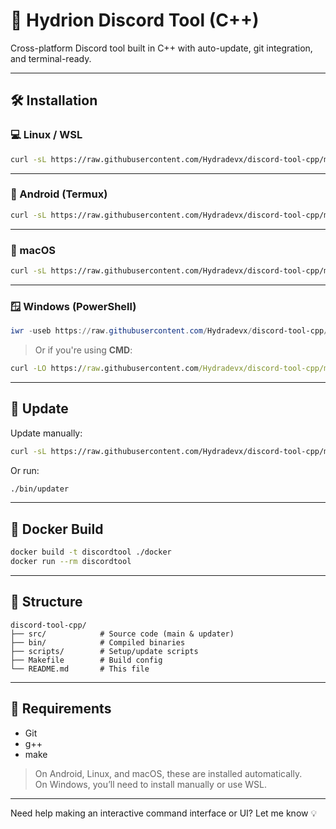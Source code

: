 # 💠 Hydrion Discord Tool (C++)

Cross-platform Discord tool built in C++ with auto-update, git integration, and terminal-ready.

---

## 🛠️ Installation

### 💻 Linux / WSL

```bash
curl -sL https://raw.githubusercontent.com/Hydradevx/discord-tool-cpp/main/scripts/setup-linux.sh | bash
```

---

### 📱 Android (Termux)

```bash
curl -sL https://raw.githubusercontent.com/Hydradevx/discord-tool-cpp/main/scripts/setup-termux.sh | bash
```

---

### 🍏 macOS

```bash
curl -sL https://raw.githubusercontent.com/Hydradevx/discord-tool-cpp/main/scripts/setup-macos.sh | bash
```

---

### 🪟 Windows (PowerShell)

```powershell
iwr -useb https://raw.githubusercontent.com/Hydradevx/discord-tool-cpp/main/scripts/setup-windows.ps1 | iex
```

> Or if you're using **CMD**:

```cmd
curl -LO https://raw.githubusercontent.com/Hydradevx/discord-tool-cpp/main/scripts/setup-windows.bat && setup-windows.bat
```

---

## 🔁 Update

Update manually:

```bash
curl -sL https://raw.githubusercontent.com/Hydradevx/discord-tool-cpp/main/scripts/update.sh | bash
```

Or run:

```bash
./bin/updater
```

---

## 🐳 Docker Build

```bash
docker build -t discordtool ./docker
docker run --rm discordtool
```

---

## 📂 Structure

```
discord-tool-cpp/
├── src/            # Source code (main & updater)
├── bin/            # Compiled binaries
├── scripts/        # Setup/update scripts
├── Makefile        # Build config
└── README.md       # This file
```

---

## 🧠 Requirements

- Git
- g++
- make

> On Android, Linux, and macOS, these are installed automatically.  
> On Windows, you’ll need to install manually or use WSL.

---

Need help making an interactive command interface or UI? Let me know 💡